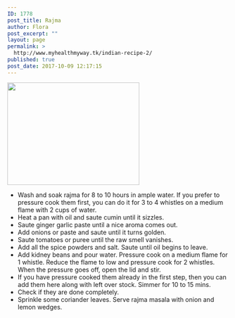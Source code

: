 ```yaml
---
ID: 1778
post_title: Rajma
author: Flora
post_excerpt: ""
layout: page
permalink: >
  http://www.myhealthmyway.tk/indian-recipe-2/
published: true
post_date: 2017-10-09 12:17:15
---
```

<img class="alignnone size-medium wp-image-1719" src="http://35.201.22.184/wp-content/uploads/2017/09/I2-300x233.jpg" alt="" width="300" height="233" />
<ul>
 	<li class="instruction">Wash and soak rajma for 8 to 10 hours in ample water. If you prefer to pressure cook them first, you can do it for 3 to 4 whistles on a medium flame with 2 cups of water.</li>
 	<li class="instruction">Heat a pan with oil and saute cumin until it sizzles.</li>
 	<li class="instruction">Saute ginger garlic paste until a nice aroma comes out.</li>
 	<li class="instruction">Add onions or paste and saute until it turns golden.</li>
 	<li class="instruction">Saute tomatoes or puree until the raw smell vanishes.</li>
 	<li class="instruction">Add all the spice powders and salt. Saute until oil begins to leave.</li>
 	<li class="instruction">Add kidney beans and pour water. Pressure cook on a medium flame for 1 whistle. Reduce the flame to low and pressure cook for 2 whistles. When the pressure goes off, open the lid and stir.</li>
 	<li class="instruction">If you have pressure cooked them already in the first step, then you can add them here along with left over stock. Simmer for 10 to 15 mins.</li>
 	<li class="instruction">Check if they are done completely.</li>
 	<li class="instruction">Sprinkle some coriander leaves. Serve rajma masala with onion and lemon wedges.</li>
</ul>